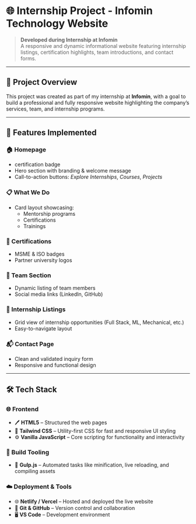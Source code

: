 # 🌐 Internship Project - Infomin Technology Website

> **Developed during Internship at Infomin**  
> A responsive and dynamic informational website featuring internship listings, certification highlights, team introductions, and contact forms.

---

## 📌 Project Overview
This project was created as part of my internship at **Infomin**, with a goal to build a professional and fully responsive website highlighting the company’s services, team, and internship programs.

---

## 🚀 Features Implemented

### 🏠 Homepage
- certification badge
- Hero section with branding & welcome message
- Call-to-action buttons: *Explore Internships*, *Courses*, *Projects*

### 📋 What We Do
- Card layout showcasing:
  - Mentorship programs
  - Certifications
  - Trainings

### 🏅 Certifications
- MSME & ISO badges
- Partner university logos

### 👥 Team Section
- Dynamic listing of team members
- Social media links (LinkedIn, GitHub)

### 🎯 Internship Listings
- Grid view of internship opportunities (Full Stack, ML, Mechanical, etc.)
- Easy-to-navigate layout

### 📬 Contact Page
- Clean and validated inquiry form
- Responsive and functional design

----

## 🛠️ Tech Stack

### 🌐 Frontend
- 🖊️ **HTML5** – Structured the web pages  
- 🎨 **Tailwind CSS** – Utility-first CSS for fast and responsive UI styling  
- ⚙️ **Vanilla JavaScript** – Core scripting for functionality and interactivity

### 🧰 Build Tooling
- 🧪 **Gulp.js** – Automated tasks like minification, live reloading, and compiling assets

### ☁️ Deployment & Tools
- 🌐 **Netlify / Vercel** – Hosted and deployed the live website  
- 🐙 **Git & GitHub** – Version control and collaboration  
- 🖥️ **VS Code** – Development environment




